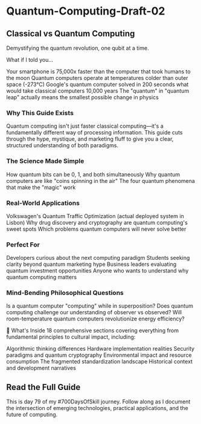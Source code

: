 # Quantum-Computing-Draft-02
## Classical vs Quantum Computing

Demystifying the quantum revolution, one qubit at a time.

What if I told you...

Your smartphone is 75,000x faster than the computer that took humans to the moon
Quantum computers operate at temperatures colder than outer space (-273°C)
Google's quantum computer solved in 200 seconds what would take classical computers 10,000 years
The "quantum" in "quantum leap" actually means the smallest possible change in physics

### Why This Guide Exists

Quantum computing isn't just faster classical computing—it's a fundamentally different way of processing information. 
This guide cuts through the hype, mystique, and marketing fluff to give you a clear, structured understanding of both paradigms.

### The Science Made Simple

How quantum bits can be 0, 1, and both simultaneously
Why quantum computers are like "coins spinning in the air"
The four quantum phenomena that make the "magic" work

### Real-World Applications

Volkswagen's Quantum Traffic Optimization (actual deployed system in Lisbon)
Why drug discovery and cryptography are quantum computing's sweet spots
Which problems quantum computers will never solve better

### Perfect For

Developers curious about the next computing paradigm
Students seeking clarity beyond quantum marketing hype
Business leaders evaluating quantum investment opportunities
Anyone who wants to understand why quantum computing matters

### Mind-Bending Philosophical Questions

Is a quantum computer "computing" while in superposition?
Does quantum computing challenge our understanding of observer vs observed?
Will room-temperature quantum computers revolutionize energy efficiency?

🔗 What's Inside
18 comprehensive sections covering everything from fundamental principles to cultural impact, including:

Algorithmic thinking differences
Hardware implementation realities
Security paradigms and quantum cryptography
Environmental impact and resource consumption
The fragmented standardization landscape
Historical context and development narratives

## Read the Full Guide


This is day 79 of my #700DaysOfSkill journey. Follow along as I document the intersection of emerging technologies, practical applications, and the future of computing.
